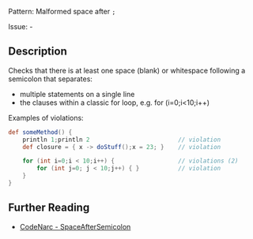 Pattern: Malformed space after `;`

Issue: -

## Description

Checks that there is at least one space (blank) or whitespace following a semicolon that separates:

-   multiple statements on a single line
-   the clauses within a classic for loop, e.g. for (i=0;i&lt;10;i++)

Examples of violations:

``` groovy
def someMethod() {
    println 1;println 2                         // violation
    def closure = { x -> doStuff();x = 23; }    // violation

    for (int i=0;i < 10;i++) {                  // violations (2)
        for (int j=0; j < 10;j++) { }           // violation
    }
}
```

## Further Reading

* [CodeNarc - SpaceAfterSemicolon](http://codenarc.sourceforge.net/codenarc-rules-formatting.html#SpaceAfterSemicolon)